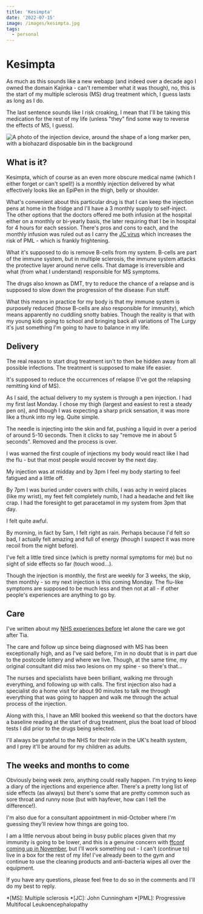 ```yaml
---
title: 'Kesimpta'
date: '2022-07-15'
image: /images/kesimpta.jpg
tags:
  - personal
---
```


# Kesimpta

As much as this sounds like a new webapp (and indeed over a decade ago I owned the domain Kajinka - can't remember what it was though), no, this is the start of my multiple sclerosis (MS) drug treatment which, I guess lasts as long as I do.

<!--more-->

The last sentence sounds like I risk croaking, I mean that I'll be taking this medication for the rest of my life (unless "they" find some way to reverse the effects of MS, I guess).

![A photo of the injection device, around the shape of a long marker pen, with a biohazard disposable bin in the background](/images/kesimpta.jpg)

## What is it?

Kesimpta, which of course as an even more obscure medical name (which I either forget or can't spell!) is a monthly injection delivered by what effectively looks like an EpiPen in the thigh, belly or shoulder.

What's convenient about this particular drug is that I can keep the injection pens at home in the fridge and I'll have a 3 monthly supply to self-inject. The other options that the doctors offered me both infusion at the hospital either on a monthly or bi-yearly basis, the later requiring that I be in hospital for 4 hours for each session. There's pros and cons to each, and the monthly infusion was ruled out as I carry the [JC virus](https://mstrust.org.uk/a-z/jc-virus-and-pml) which increases the risk of PML - which is frankly frightening.

What it's supposed to do is remove B-cells from my system. B-cells are part of the immune system, but in multiple sclerosis, the immune system attacks the protective layer around nerve cells. That damage is irreversible and what (from what I understand) responsible for MS symptoms.

The drugs also known as DMT, try to reduce the chance of a relapse and is supposed to slow down the progression of the disease. Fun stuff.

What this means in practice for my body is that my immune system is purposely reduced (those B-cells are also responsible for immunity), which means apparently no cuddling snotty babies. Though the reality is that with my young kids going to school and bringing back all variations of The Lurgy it's just something I'm going to have to balance in my life.

## Delivery

The real reason to start drug treatment isn't to then be hidden away from all possible infections. The treatment is supposed to make life easier.

It's supposed to reduce the occurrences of relapse (I've got the relapsing remitting kind of MS).

As I said, the actual delivery to my system is through a pen injection. I had my first last Monday. I chose my thigh (largest and easiest to rest a steady pen on), and though I was expecting a sharp prick sensation, it was more like a thunk into my leg. Quite simple.

The needle is injecting into the skin and fat, pushing a liquid in over a period of around 5-10 seconds. Then it clicks to say "remove me in about 5 seconds". Removed and the process is over.

I was warned the first couple of injections my body would react like I had the flu - but that most people would recover by the next day.

My injection was at midday and by 3pm I feel my body starting to feel fatigued and a little off.

By 7pm I was buried under covers with chills, I was achy in weird places (like my wrist), my feet felt completely numb, I had a headache and felt like crap. I had the foresight to get paracetamol in my system from 3pm that day.

I felt quite awful.

By morning, in fact by 5am, I felt right as rain. Perhaps because I'd felt *so* bad, I actually felt amazing and full of energy (though I suspect it was more recoil from the night before).

I've felt a little tired since (which is pretty normal symptoms for me) but no sight of side effects so far (touch wood…).

Though the injection is monthly, the first are weekly for 3 weeks, the skip, then monthly - so my next injection is this coming Monday. The flu-like symptoms are supposed to be much less and then not at all - if other people's experiences are anything to go by.

## Care

I've written about my [NHS experiences before](https://remysharp.com/2018/07/31/my-nhs-story) let alone the care we got after Tia.

The care and follow up since being diagnosed with MS has been exceptionally high, and as I've said before, I'm in no doubt that is in part due to the postcode lottery and where we live. Though, at the same time, my original consultant did miss two lesions on my spine - so there's that…

The nurses and specialists have been brilliant, walking me through everything, and following up with calls. The first injection also had a specialist do a home visit for about 90 minutes to talk me through everything that was going to happen and walk me through the actual process of the injection.

Along with this, I have an MRI booked this weekend so that the doctors have a baseline reading at the start of drug treatment, plus the boat load of blood tests I did prior to the drugs being selected.

I'll always be grateful to the NHS for their role in the UK's health system, and I prey it'll be around for my children as adults.

## The weeks and months to come

Obviously being week zero, anything could really happen. I'm trying to keep a diary of the injections and experience after. There's a pretty long list of side effects (as always) but there's some that are pretty common such as sore throat and runny nose (but with hayfever, how can I tell the difference!).

I'm also due for a consultant appointment in mid-October where I'm guessing they'll review how things are going too.

I am a little nervous about being in busy public places given that my immunity is going to be lower, and this is a genuine concern with [ffconf coming up in November](https://2022.ffconf.org/), but I'll work something out - I can't (continue to) live in a box for the rest of my life! I've already been to the gym and continue to use the cleaning products and anti-bacteria wipes all over the equipment.

If you have any questions, please feel free to do so in the comments and I'll do my best to reply.

*[MS]: Multiple sclerosis
*[JC]: John Cunningham
*[PML]: Progressive Multifocal Leukoencephalopathy
